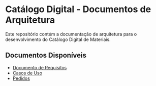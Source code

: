 # Catálogo Digital - Documentos de Arquitetura

Este repositório contém a documentação de arquitetura para o desenvolvimento do Catálogo Digital de Materiais.

## Documentos Disponíveis

- [Documento de Requisitos](objetivos.md)
- [Casos de Uso](casos-de-uso.md)
- [Pedidos](pedidos.md)